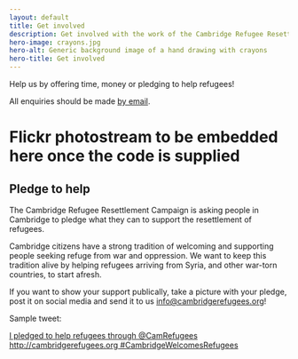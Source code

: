 ```yaml
---
layout: default
title: Get involved
description: Get involved with the work of the Cambridge Refugee Resettlement Campaign by signing up.
hero-image: crayons.jpg
hero-alt: Generic background image of a hand drawing with crayons
hero-title: Get involved
---
```


Help us by offering time, money or pledging to help refugees!

All enquiries should be made [by email](mailto:info@cambridgerefugees.org).

# Flickr photostream to be embedded here once the code is supplied

## Pledge to help

The Cambridge Refugee Resettlement Campaign is asking people in Cambridge to pledge what they can to support the resettlement of refugees.

Cambridge citizens have a strong tradition of welcoming and supporting people seeking refuge from war and oppression. We want to keep this tradition alive by helping refugees arriving from Syria, and other war-torn countries, to start afresh.

If you want to show your support publically, take a picture with your pledge, post it on social media and send it to us info@cambridgerefugees.org!

Sample tweet:

[I pledged to help refugees through @CamRefugees http://cambridgerefugees.org  #CambridgeWelcomesRefugees](https://twitter.com/intent/tweet?text=I%20pledged%20to%20help%20refugees%20through%20%40CamRefugees%20http%3A%2F%2Fcambridgerefugees.org%20%23CambridgeWelcomesRefugees)


